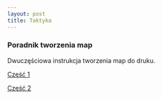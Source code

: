 ```yaml
---
layout: post
title: Taktyka
---
```


### Poradnik tworzenia map
Dwuczęściowa instrukcja tworzenia map do druku.

<a href="https://www.youtube.com/watch?v=CU7XWbPPf_Y">Część 1</a>

<a href="https://www.youtube.com/watch?v=jP2gJ_iImtM">Część 2</a>